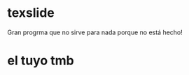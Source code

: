 texslide
========

Gran progrma que no sirve para nada porque no está hecho!

el tuyo tmb
===========